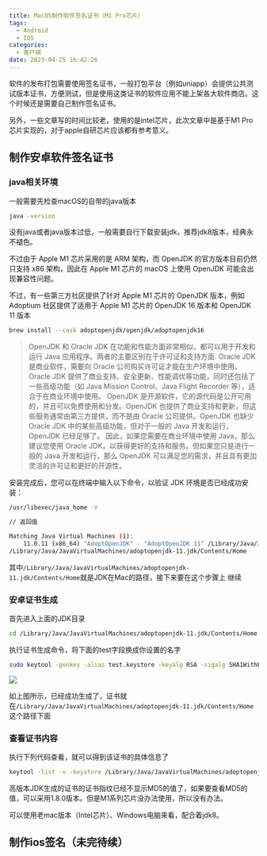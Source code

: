 ```yaml
---
title: MacOS制作软件签名证书（M1 Pro芯片）
tags:
  - Android
  - IOS
categories:
  - 客户端
date: 2023-04-25 16:42:26
---
```


软件的发布打包需要使用签名证书，一般打包平台（例如uniapp）会提供公共测试版本证书，方便测试，但是使用这类证书的软件应用不能上架各大软件商店。这个时候还是需要自己制作签名证书。

另外，一些文章写的时间比较老，使用的是intel芯片，此次文章中是基于M1 Pro芯片实现的，对于apple自研芯片应该都有参考意义。

<!--more-->

## 制作安卓软件签名证书

### java相关环境

一般需要先检查macOS的自带的java版本

```bash
java -version
```

没有java或者java版本过低，一般需要自行下载安装jdk，推荐jdk8版本，经典永不褪色。

不过由于 Apple M1 芯片采用的是 ARM 架构，而 OpenJDK 的官方版本目前仍然只支持 x86 架构，因此在 Apple M1 芯片的 macOS 上使用 OpenJDK 可能会出现兼容性问题。

不过，有一些第三方社区提供了针对 Apple M1 芯片的 OpenJDK 版本，例如 Adoptium 社区提供了适用于 Apple M1 芯片的 OpenJDK 16 版本和 OpenJDK 11 版本

```bash
brew install --cask adoptopenjdk/openjdk/adoptopenjdk16
```

> OpenJDK 和 Oracle JDK 在功能和性能方面非常相似，都可以用于开发和运行 Java 应用程序。两者的主要区别在于许可证和支持方面.
> Oracle JDK 是商业软件，需要向 Oracle 公司购买许可证才能在生产环境中使用。Oracle JDK 提供了商业支持、安全更新、性能调优等功能，同时还包括了一些高级功能（如 Java Mission Control、Java Flight Recorder 等），适合于在商业环境中使用。
> OpenJDK 是开源软件，它的源代码是公开可用的，并且可以免费使用和分发。OpenJDK 也提供了商业支持和更新，但这些服务通常由第三方提供，而不是由 Oracle 公司提供。OpenJDK 也缺少 Oracle JDK 中的某些高级功能，但对于一般的 Java 开发和运行，OpenJDK 已经足够了。
> 因此，如果您需要在商业环境中使用 Java，那么建议您使用 Oracle JDK，以获得更好的支持和服务。但如果您只是进行一般的 Java 开发和运行，那么 OpenJDK 可以满足您的需求，并且具有更加灵活的许可证和更好的开源性。

安装完成后，您可以在终端中输入以下命令，以验证 JDK 环境是否已经成功安装：

```bash
/usr/libexec/java_home -V

// 返回值

Matching Java Virtual Machines (1):
    11.0.11 (x86_64) "AdoptOpenJDK" - "AdoptOpenJDK 11" /Library/Java/JavaVirtualMachines/adoptopenjdk-11.jdk/Contents/Home
/Library/Java/JavaVirtualMachines/adoptopenjdk-11.jdk/Contents/Home
```

其中`/Library/Java/JavaVirtualMachines/adoptopenjdk-11.jdk/Contents/Home`就是JDK在Mac的路径，接下来要在这个步骤上
继续

### 安卓证书生成

首先进入上面的JDK目录

```bash
cd /Library/Java/JavaVirtualMachines/adoptopenjdk-11.jdk/Contents/Home
```

执行证书生成命令，将下面的test字段换成你设置的名字

```bash
sudo keytool -genkey -alias test.keystore -keyalg RSA -sigalg SHA1WithRSA -validity 20000 -keysize 1024 -keystore test.keystore -v
```

![](https://ant-blogs-img.oss-cn-beijing.aliyuncs.com/img/20230425194741.png)

如上图所示，已经成功生成了，证书就在`/Library/Java/JavaVirtualMachines/adoptopenjdk-11.jdk/Contents/Home`这个路径下面

### 查看证书内容

执行下列代码查看，就可以得到该证书的具体信息了

```bash
keytool -list -v -keystore /Library/Java/JavaVirtualMachines/adoptopenjdk-11.jdk/Contents/Home/test.keystore
```

高版本JDK生成的证书的证书指纹已经不显示MD5的值了，如果要查看MD5的值，可以采用1.8.0版本。但是M1系列芯片没办法使用，所以没有办法。

可以使用老mac版本（Intel芯片）、Windows电脑来看，配合着jdk8。

## 制作ios签名（未完待续）